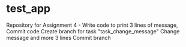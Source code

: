 # test_app
Repository for Assignment 4 - Write code to print 3 lines of message, Commit code  Create branch for task "task_change_message" Change message and more 3 lines  Commit branch
